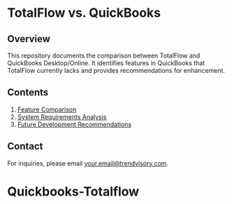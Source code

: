 # TotalFlow vs. QuickBooks

## Overview
This repository documents the comparison between TotalFlow and QuickBooks Desktop/Online. It identifies features in QuickBooks that TotalFlow currently lacks and provides recommendations for enhancement.

## Contents
1. [Feature Comparison](Features/README.md)
2. [System Requirements Analysis](Analysis/README.md)
3. [Future Development Recommendations](#)

## Contact
For inquiries, please email [your.email@trendvisory.com](mailto:your.email@trendvisory.com).
# Quickbooks-Totalflow
